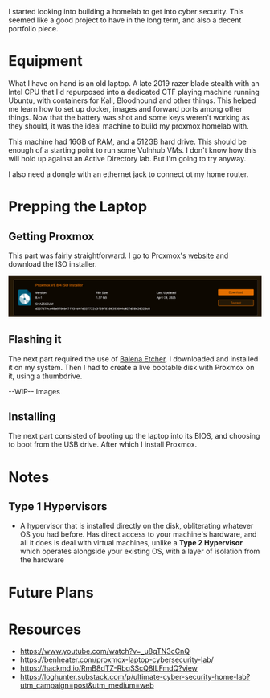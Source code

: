I started looking into building a homelab to get into cyber security. This seemed like a good project to have in the long term, and also a decent portfolio piece.

# Equipment

What I have on hand is an old laptop. A late 2019 razer blade stealth with an Intel CPU that I'd repurposed into a dedicated CTF playing machine running Ubuntu, with containers for Kali, Bloodhound and other things. This helped me learn how to set up docker, images and forward ports among other things. Now that the battery was shot and some keys weren't working as they should, it was the ideal machine to build my proxmox homelab with.

This machine had 16GB of RAM, and a 512GB hard drive. This should be enough of a starting point to run some Vulnhub VMs. I don't know how this will hold up against an Active Directory lab. But I'm going to try anyway.

I also need a dongle with an ethernet jack to connect ot my home router.

# Prepping the Laptop

## Getting Proxmox

This part was fairly straightforward. I go to Proxmox's [website](https://www.proxmox.com/en/downloads) and download the ISO installer.

![](assets/Pasted%20image%2020250713155320.png)

## Flashing it

The next part required the use of [Balena Etcher](https://etcher.balena.io/). I downloaded and installed it on my system. Then I had to create a live bootable disk with Proxmox on it, using a thumbdrive. 

--WIP-- 
Images
## Installing

The next part consisted of booting up the laptop into its BIOS, and choosing to boot from the USB drive. After which I install Proxmox.

# Notes

## Type 1 Hypervisors

- A hypervisor that is installed directly on the disk, obliterating whatever OS you had before. Has direct access to your machine's hardware, and all it does is deal with virtual machines, unlike a **Type 2 Hypervisor** which operates alongside your existing OS, with a layer of isolation from the hardware

# Future Plans

# Resources

- https://www.youtube.com/watch?v=_u8qTN3cCnQ
- https://benheater.com/proxmox-laptop-cybersecurity-lab/
- https://hackmd.io/RmB8dTZ-RbqSScQ8ILFmdQ?view
- https://loghunter.substack.com/p/ultimate-cyber-security-home-lab?utm_campaign=post&utm_medium=web
